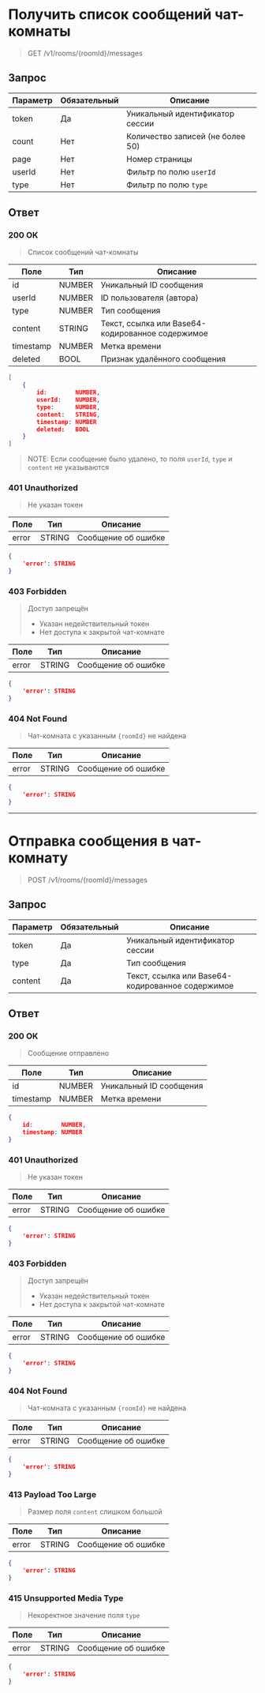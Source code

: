 # Получить список сообщений чат-комнаты
> GET /v1/rooms/{roomId}/messages

## Запрос

Параметр | Обязательный | Описание
-|-|-
token | Да | Уникальный идентификатор сессии
count | Нет | Количество записей (не более 50)
page | Нет | Номер страницы
userId | Нет | Фильтр по полю `userId`
type | Нет | Фильтр по полю `type`

## Ответ

### 200 OK
> Список сообщений чат-комнаты

Поле | Тип | Описание
-|-|-
id | NUMBER | Уникальный ID сообщения
userId | NUMBER | ID пользователя (автора)
type | NUMBER | Тип сообщения
content | STRING | Текст, ссылка или Base64-кодированное содержимое
timestamp | NUMBER | Метка времени
deleted | BOOL | Признак удалённого сообщения

```json
[
    {
        id:        NUMBER,
        userId:    NUMBER,
        type:      NUMBER,
        content:   STRING,
        timestamp: NUMBER
        deleted:   BOOL
    }
]
```

> NOTE: Если сообщение было удалено, то поля `userId`, `type` и `content` не указываются

### 401 Unauthorized
> Не указан токен

Поле | Тип | Описание
-|-|-
error | STRING | Сообщение об ошибке

```json
{
    'error': STRING
}
```

### 403 Forbidden
> Доступ запрещён
> * Указан недействительный токен
> * Нет доступа к закрытой чат-комнате

Поле | Тип | Описание
-|-|-
error | STRING | Сообщение об ошибке

```json
{
    'error': STRING
}
```

### 404 Not Found
> Чат-комната с указанным `{roomId}` не найдена

Поле | Тип | Описание
-|-|-
error | STRING | Сообщение об ошибке

```json
{
    'error': STRING
}
```


---


# Отправка сообщения в чат-комнату
> POST /v1/rooms/{roomId}/messages

## Запрос

Параметр | Обязательный | Описание
-|-|-
token | Да | Уникальный идентификатор сессии
type | Да | Тип сообщения
content | Да | Текст, ссылка или Base64-кодированное содержимое

## Ответ

### 200 OK
> Сообщение отправлено

Поле | Тип | Описание
-|-|-
id | NUMBER | Уникальный ID сообщения
timestamp | NUMBER | Метка времени

```json
{
    id:        NUMBER,
    timestamp: NUMBER
}
```

### 401 Unauthorized
> Не указан токен

Поле | Тип | Описание
-|-|-
error | STRING | Сообщение об ошибке

```json
{
    'error': STRING
}
```

### 403 Forbidden
> Доступ запрещён
> * Указан недействительный токен
> * Нет доступа к закрытой чат-комнате

Поле | Тип | Описание
-|-|-
error | STRING | Сообщение об ошибке

```json
{
    'error': STRING
}
```

### 404 Not Found
> Чат-комната с указанным `{roomId}` не найдена

Поле | Тип | Описание
-|-|-
error | STRING | Сообщение об ошибке

```json
{
    'error': STRING
}
```

### 413 Payload Too Large
> Размер поля `content` слишком большой

Поле | Тип | Описание
-|-|-
error | STRING | Сообщение об ошибке

```json
{
    'error': STRING
}
```

### 415 Unsupported Media Type
> Некоректное значение поля `type`

Поле | Тип | Описание
-|-|-
error | STRING | Сообщение об ошибке

```json
{
    'error': STRING
}
```